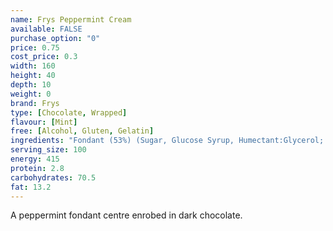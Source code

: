```yaml
---
name: Frys Peppermint Cream
available: FALSE
purchase_option: "0"
price: 0.75
cost_price: 0.3
width: 160
height: 40
depth: 10
weight: 0
brand: Frys
type: [Chocolate, Wrapped]
flavour: [Mint]
free: [Alcohol, Gluten, Gelatin]
ingredients: "Fondant (53%) (Sugar, Glucose Syrup, Humectant:Glycerol; Flavouring), Chocolate (Sugar, Cocoa Mass, Cocoa Butter, Vegetable Fat, Emulsifier: Soya Lecithin, E476)"
serving_size: 100
energy: 415
protein: 2.8
carbohydrates: 70.5
fat: 13.2
---
```

A peppermint fondant centre enrobed in dark chocolate.